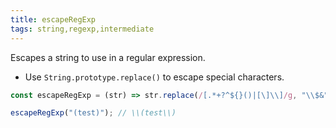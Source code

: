 ```yaml
---
title: escapeRegExp
tags: string,regexp,intermediate
---
```


Escapes a string to use in a regular expression.

- Use `String.prototype.replace()` to escape special characters.

```js
const escapeRegExp = (str) => str.replace(/[.*+?^${}()|[\]\\]/g, "\\$&");
```

```js
escapeRegExp("(test)"); // \\(test\\)
```
